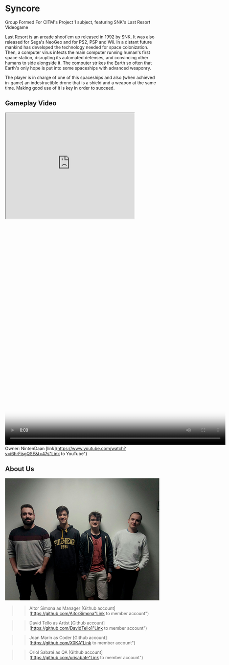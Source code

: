 #           Syncore

   Group Formed For CITM's Project 1 subject, featuring SNK's Last Resort Videogame

   Last Resort is an arcade shoot'em up released in 1992 by SNK. It was also released for Sega's NeoGeo and for PS2, PSP and Wii.
   In a distant future mankind has developed the technology needed for space colonization. Then, a computer virus infects the main            computer running human's first space station, disrupting its automated defenses, and convincing other humans to side alongside it.        The computer strikes the Earth so often that Earth's only hope is put into some spaceships with advanced weaponry.

   The player is in charge of one of this spaceships and also (when achieved in-game) an indestructible drone that is a shield and a          weapon at the same time. Making good use of it is key in order to succeed.

##       Gameplay Video
<html>
<body>

<iframe width="420" height="345" src="https://www.youtube.com/embed/i6hrFisgQSE">
</iframe>

</body>
</html>

<video src="[eShop JP] ACA NEOGEO LAST RESORT - Gameplay.mp4" poster="poster.jpg" width="720" height="720" controls preload></video>
Owner: NintenDaan [link](https://www.youtube.com/watch?v=i6hrFisgQSE&t=47s"Link to YouTube")

##       About Us

<img src="TeamPhoto.jpg" alt="Us" height="399" width="535">


>>Aitor Simona as Manager [Github account](https://github.com/AitorSimona"Link to member account")

>>David Tello as Artist   [Github account](https://github.com/DavidTello1"Link to member account")

>>Joan Marín as Coder  [Github account](https://github.com/X0KA"Link to member account")

>>Oriol Sabaté as QA   [Github account](https://github.com/urisabate"Link to member account")





                                                                                                                                                                                                                                                                                                                                             
